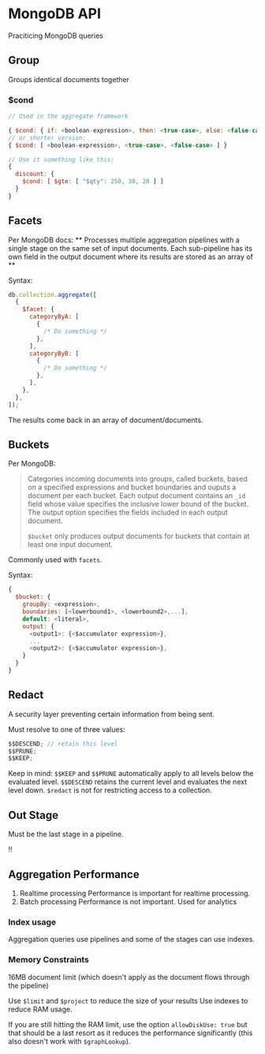 # MongoDB API

Praciticing MongoDB queries

## Group

Groups identical documents together

### \$cond

```javascript
// Used in the aggregate framework

{ $cond: { if: <boolean-expression>, then: <true-case>, else: <false-case> } }
// or shorter version:
{ $cond: [ <boolean-expression>, <true-case>, <false-case> ] }

// Use it something like this:
{
  discount: {
    $cond: [ $gte: [ "$qty": 250, 30, 20 ] ]
  }
}
```

## Facets

Per MongoDB docs: ** Processes multiple aggregation pipelines with a single stage on the same set of input documents. Each sub-pipeline has its own field in the output document where its results are stored as an array of **

Syntax:

```javascript
db.collection.aggregate([
  {
    $facet: {
      categoryByA: [
        {
          /* Do something */
        },
      ],
      categoryByB: [
        {
          /* Do something */
        },
      ],
    },
  },
]);
```

The results come back in an array of document/documents.

## Buckets

Per MongoDB:

> Categories incoming documents into groups, called buckets, based on a specified expressions and bucket boundaries and ouputs a document per each bucket. Each output document contains an `_id` field whose value specifies the inclusive lower bound of the bucket. The output option specifies the fields included in each output document.
>
> `$bucket` only produces output documents for buckets that contain at least one input document.

Commonly used with `facets`.

Syntax:

```javascript
{
  $bucket: {
    groupBy: <expression>,
    boundaries: [<lowerbound1>, <lowerbound2>,...],
    default: <literal>,
    output: {
      <output1>: {<$accumulator expression>},
      ...
      <output2>: {<$accumulator expression>},
    }
  }
}
```

## Redact

A security layer preventing certain information from being sent.

Must resolve to one of three values:

```javascript
$$DESCEND; // retain this level
$$PRUNE;
$$KEEP;
```

Keep in mind:
`$$KEEP` and `$$PRUNE` automatically apply to all levels below the evaluated level.
`$$DESCEND` retains the current level and evaluates the next level down.
`$redact` is not for restricting access to a collection.

## Out Stage

Must be the last stage in a pipeline.

!!

## Aggregation Performance

1. Realtime processing
   Performance is important for realtime processing.
2. Batch processing
   Performance is not important. Used for analytics

### Index usage

Aggregation queries use pipelines and some of the stages can use indexes.

### Memory Constraints

16MB document limit (which doesn't apply as the document flows through the pipeline)

Use `$limit` and `$project` to reduce the size of your results
Use indexes to reduce RAM usage.

If you are still hitting the RAM limit, use the option `allowDiskUse: true` but that should be a last resort as it reduces the performance significantly (this also doesn't work with `$graphLookup`).


